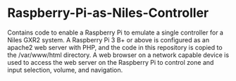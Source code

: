 # Raspberry-Pi-as-Niles-Controller
Contains code to enable a Raspberry Pi to emulate a single controller for a Niles GXR2 system.  A Raspberry Pi 3 B+ or above is configured as an apache2 web server with PHP, and the code in this repository is copied to the /var/www/html directory.  A web browser on a network capable device is used to access the web server on the Raspberry Pi to control zone and input selection, volume, and navigation. 
